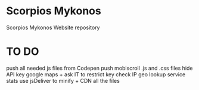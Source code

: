 # Scorpios Mykonos
Scorpios Mykonos Website repository

# TO DO
push all needed js files from Codepen
push mobiscroll .js and .css files
hide API key google maps + ask IT to restrict key
check IP geo lookup service stats
use jsDeliver to minify + CDN all the files
